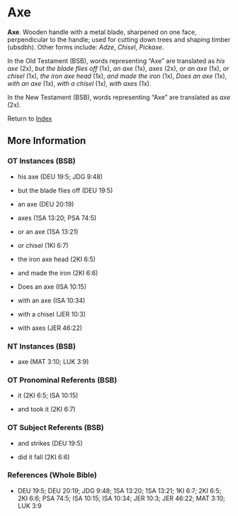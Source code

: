# Axe
**Axe**. 
Wooden handle with a metal blade, sharpened on one face, perpendicular to the handle; used for cutting down trees and shaping timber (ubsdbh). 
Other forms include: 
*Adze*, *Chisel*, *Pickaxe*. 


In the Old Testament (BSB), words representing “Axe” are translated as 
*his axe* (2x), *but the blade flies off* (1x), *an axe* (1x), *axes* (2x), *or an axe* (1x), *or chisel* (1x), *the iron axe head* (1x), *and made the iron* (1x), *Does an axe* (1x), *with an axe* (1x), *with a chisel* (1x), *with axes* (1x). 


In the New Testament (BSB), words representing “Axe” are translated as 
*axe* (2x). 


Return to [Index](00-Index.md)

## More Information

### OT Instances (BSB)

* his axe (DEU 19:5; JDG 9:48)

* but the blade flies off (DEU 19:5)

* an axe (DEU 20:19)

* axes (1SA 13:20; PSA 74:5)

* or an axe (1SA 13:21)

* or chisel (1KI 6:7)

* the iron axe head (2KI 6:5)

* and made the iron (2KI 6:6)

* Does an axe (ISA 10:15)

* with an axe (ISA 10:34)

* with a chisel (JER 10:3)

* with axes (JER 46:22)



### NT Instances (BSB)

* axe (MAT 3:10; LUK 3:9)



### OT Pronominal Referents (BSB)

* it (2KI 6:5; ISA 10:15)

* and took it (2KI 6:7)



### OT Subject Referents (BSB)

* and strikes (DEU 19:5)

* did it fall (2KI 6:6)



### References (Whole Bible)

* DEU 19:5; DEU 20:19; JDG 9:48; 1SA 13:20; 1SA 13:21; 1KI 6:7; 2KI 6:5; 2KI 6:6; PSA 74:5; ISA 10:15; ISA 10:34; JER 10:3; JER 46:22; MAT 3:10; LUK 3:9



